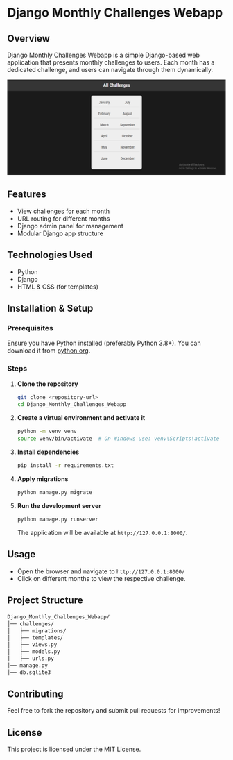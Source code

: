 # Django Monthly Challenges Webapp

## Overview

Django Monthly Challenges Webapp is a simple Django-based web application that presents monthly challenges to users. Each month has a dedicated challenge, and users can navigate through them dynamically.

![Django-Monthly-Challenges-Webapp](View.png)

## Features

- View challenges for each month
- URL routing for different months
- Django admin panel for management
- Modular Django app structure

## Technologies Used

- Python
- Django
- HTML & CSS (for templates)

## Installation & Setup

### Prerequisites

Ensure you have Python installed (preferably Python 3.8+). You can download it from [python.org](https://www.python.org/downloads/).

### Steps

1. **Clone the repository**
   ```sh
   git clone <repository-url>
   cd Django_Monthly_Challenges_Webapp
   ```
2. **Create a virtual environment and activate it**
   ```sh
   python -m venv venv
   source venv/bin/activate  # On Windows use: venv\Scripts\activate
   ```
3. **Install dependencies**
   ```sh
   pip install -r requirements.txt
   ```
4. **Apply migrations**
   ```sh
   python manage.py migrate
   ```
5. **Run the development server**
   ```sh
   python manage.py runserver
   ```
   The application will be available at `http://127.0.0.1:8000/`.

## Usage

- Open the browser and navigate to `http://127.0.0.1:8000/`
- Click on different months to view the respective challenge.

## Project Structure

```
Django_Monthly_Challenges_Webapp/
│── challenges/
│   ├── migrations/
│   ├── templates/
│   ├── views.py
│   ├── models.py
│   ├── urls.py
│── manage.py
│── db.sqlite3
```

## Contributing

Feel free to fork the repository and submit pull requests for improvements!

## License

This project is licensed under the MIT License.

